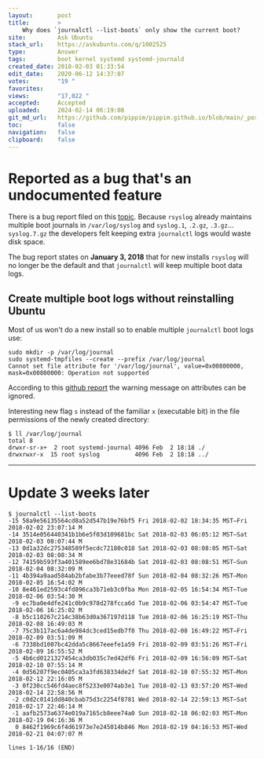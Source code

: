 ```yaml
---
layout:       post
title:        >
    Why does `journalctl --list-boots` only show the current boot?
site:         Ask Ubuntu
stack_url:    https://askubuntu.com/q/1002525
type:         Answer
tags:         boot kernel systemd systemd-journald
created_date: 2018-02-03 01:33:54
edit_date:    2020-06-12 14:37:07
votes:        "19 "
favorites:    
views:        "17,022 "
accepted:     Accepted
uploaded:     2024-02-14 06:19:08
git_md_url:   https://github.com/pippim/pippim.github.io/blob/main/_posts/2018/2018-02-03-Why-does-_journalctl-list-boots_-only-show-the-current-boot_.md
toc:          false
navigation:   false
clipboard:    false
---
```


# Reported as a bug that's an undocumented feature

There is a bug report filed on this [topic][1]. Because `rsyslog` already maintains multiple boot journals in `/var/log/syslog` and `syslog.1`, `.2.gz`, `.3.gz`... `syslog.7.gz` the developers felt keeping extra `journalctl` logs would waste disk space.

The bug report states on **January 3, 2018** that for new installs `rsyslog` will no longer be the default and that `journalctl` will keep multiple boot data logs.

## Create multiple boot logs without reinstalling Ubuntu

Most of us won't do a new install so to enable multiple `journalctl` boot logs use:

``` 
sudo mkdir -p /var/log/journal
sudo systemd-tmpfiles --create --prefix /var/log/journal
Cannot set file attribute for '/var/log/journal', value=0x00800000, mask=0x00800000: Operation not supported
```

According to this [github report][2] the warning message on attributes can be ignored.

Interesting new flag `s` instead of the familiar `x` (executable bit) in the file permissions of the newly created directory:

``` 
$ ll /var/log/journal
total 8
drwxr-sr-x+  2 root systemd-journal 4096 Feb  2 18:18 ./
drwxrwxr-x  15 root syslog          4096 Feb  2 18:18 ../
```


----------

# Update 3 weeks later

``` 
$ journalctl --list-boots
-15 58a9e56135564cd8a52d547b19e76bf5 Fri 2018-02-02 18:34:35 MST—Fri 2018-02-02 23:07:14 M
-14 3514e056440341b1b6e5f03d109681bc Sat 2018-02-03 06:05:12 MST—Sat 2018-02-03 08:07:44 M
-13 0d1a32dc275348589f5ecdc72180c018 Sat 2018-02-03 08:08:05 MST—Sat 2018-02-03 08:08:34 M
-12 74159b593f3a401589ee6bd78e31684b Sat 2018-02-03 08:08:51 MST—Sun 2018-02-04 08:32:09 M
-11 4b394a9aad584ab2bfabe3b77eeed78f Sun 2018-02-04 08:32:26 MST—Mon 2018-02-05 16:54:02 M
-10 8e461ed2593c4fd896ca3b71eb3c0fba Mon 2018-02-05 16:54:34 MST—Tue 2018-02-06 03:54:30 M
 -9 ec7ba0e4dfe241c0b9c978d278fcca6d Tue 2018-02-06 03:54:47 MST—Tue 2018-02-06 16:25:02 M
 -8 b5c110267c214c38b63d0a367197d118 Tue 2018-02-06 16:25:19 MST—Thu 2018-02-08 16:49:03 M
 -7 75c3b117ac6a4de984dc3ced15edb7f8 Thu 2018-02-08 16:49:22 MST—Fri 2018-02-09 03:51:09 M
 -6 7338bd1007bc42dda5c8667eeefe1a59 Fri 2018-02-09 03:51:26 MST—Fri 2018-02-09 16:55:52 M
 -5 4b6cd0121327454ca3db035c7ed42df6 Fri 2018-02-09 16:56:09 MST—Sat 2018-02-10 07:55:14 M
 -4 0d56207f9ec0405ca3a3fd638334de2f Sat 2018-02-10 07:55:32 MST—Mon 2018-02-12 22:16:05 M
 -3 0f230cc546fd4aec8f5233e0074ab3e1 Tue 2018-02-13 03:57:20 MST—Wed 2018-02-14 22:58:56 M
 -2 c0d2c0141dd840cbab75d3c2254f8781 Wed 2018-02-14 22:59:13 MST—Sat 2018-02-17 22:46:14 M
 -1 aafb2573a6374e019a7165cb8eee74a0 Sun 2018-02-18 06:02:03 MST—Mon 2018-02-19 04:16:36 M
  0 8462f1969c6f4d61973e7e245014b846 Mon 2018-02-19 04:16:53 MST—Wed 2018-02-21 04:07:07 M
```
`lines 1-16/16 (END)`


  [1]: https://bugs.launchpad.net/ubuntu/+source/systemd/+bug/1618188
  [2]: https://github.com/systemd/systemd/issues/5607

